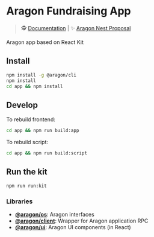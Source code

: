 # Aragon Fundraising App

> 🕵️ [Documentation](https://4ire-labs.gitbook.io/apiary/) |
> ✨ [Aragon Nest Proposal](https://4ire-labs.gitbook.io/apiary/grant-proposal-draft)

Aragon app based on React Kit

## Install

```sh
npm install -g @aragon/cli
npm install
cd app && npm install
```

## Develop

To rebuild frontend:
```sh
cd app && npm run build:app
```

To rebuild script:
```sh
cd app && npm run build:script
```

## Run the kit

```sh
npm run run:kit
```

### Libraries

- [**@aragon/os**](https://github.com/aragon/aragonos): Aragon interfaces
- [**@aragon/client**](https://github.com/aragon/aragon.js/tree/master/packages/aragon-client): Wrapper for Aragon application RPC
- [**@aragon/ui**](https://github.com/aragon/aragon-ui): Aragon UI components (in React)

